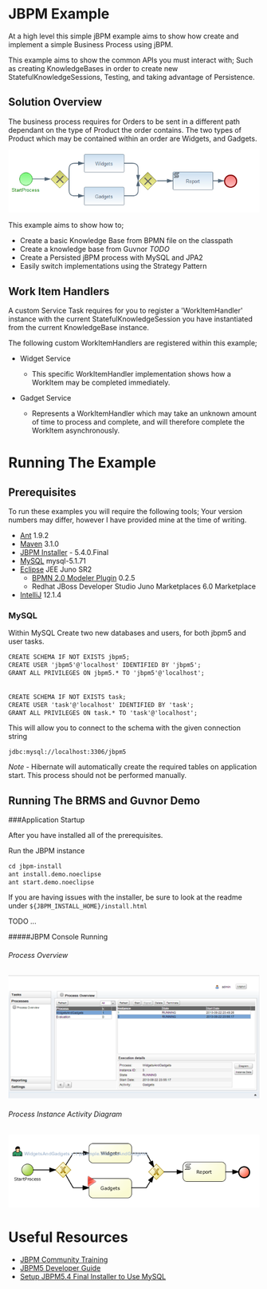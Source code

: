 JBPM Example
============

At a high level this simple jBPM example aims to show how create and implement a simple Business Process using jBPM. 

This example aims to show the common APIs you must interact with; Such as creating KnowledgeBases in order to create new StatefulKnowledgeSessions, Testing, and taking advantage of Persistence.

Solution Overview
--------

The business process requires for Orders to be sent in a different path dependant on the type of Product the order contains. The two types of Product which may be contained within an order are Widgets, and Gadgets.

<div style="align:center">
	<img src="documentation/WidgetsAndGadgets.png" alt="Business Process Overview" />
</div>

This example aims to show how to;

- Create a basic Knowledge Base from BPMN file on the classpath
- Create a knowledge base from Guvnor *TODO*
- Create a Persisted jBPM process with MySQL and JPA2
- Easily switch implementations using the Strategy Pattern 

Work Item Handlers
------------------

A custom Service Task requires for you to register a 'WorkItemHandler' instance with the current StatefulKnowledgeSession you have instantiated from the current KnowledgeBase instance.

The following custom WorkItemHandlers are registered within this example;

- Widget Service
    - This specific WorkItemHandler implementation shows how a WorkItem may be completed immediately.

- Gadget Service
    - Represents a WorkItemHandler which may take an unknown amount of time to process and complete, and will therefore complete the WorkItem asynchronously.

Running The Example
===================

Prerequisites
--------------

To run these examples you will require the following tools; Your version numbers may differ, however I have provided mine
at the time of writing.

- [Ant](http://ant.apache.org/) 1.9.2
- [Maven](http://maven.apache.org/) 3.1.0
- [JBPM Installer](http://sourceforge.net/projects/jbpm/files/jBPM%205/jbpm-5.4.0.Final/) - 5.4.0.Final
- [MySQL](http://dev.mysql.com/downloads/mysql/5.1.html) mysql-5.1.71
- [Eclipse](http://www.eclipse.org/downloads/download.php?file=/technology/epp/downloads/release/juno/SR2/eclipse-jee-juno-SR2-win32.zip) JEE Juno SR2
    - [BPMN 2.0 Modeler Plugin](http://www.eclipse.org/bpmn2-modeler/) 0.2.5
    - Redhat JBoss Developer Studio Juno Marketplaces 6.0 Marketplace
- [IntelliJ](http://www.jetbrains.com/idea/) 12.1.4


### MySQL

Within MySQL Create two new databases and users, for both jbpm5 and user tasks.

    CREATE SCHEMA IF NOT EXISTS jbpm5;
    CREATE USER 'jbpm5'@'localhost' IDENTIFIED BY 'jbpm5';
    GRANT ALL PRIVILEGES ON jbpm5.* TO 'jbpm5'@'localhost';


    CREATE SCHEMA IF NOT EXISTS task;
    CREATE USER 'task'@'localhost' IDENTIFIED BY 'task';
    GRANT ALL PRIVILEGES ON task.* TO 'task'@'localhost';

This will allow you to connect to the schema with the given connection string

    jdbc:mysql://localhost:3306/jbpm5

*Note* - Hibernate will automatically create the required tables on application start. This process should not be performed manually.


Running The BRMS and Guvnor Demo
---------------------------------

###Application Startup

After you have installed all of the prerequisites.

Run the JBPM instance

    cd jbpm-install
    ant install.demo.noeclipse
    ant start.demo.noeclipse

If you are having issues with the installer, be sure to look at the readme under `${JBPM_INSTALL_HOME}/install.html`

TODO ...

#####JBPM Console Running

###### Process Overview
<div style="align:center">
	<img src="documentation/JBPMConsoleOverview.png" alt="JBPM Console Overview" />
</div>


###### Process Instance Activity Diagram
<div style="align:center">
	<img src="documentation/ProcessInstanceActivity.png" alt="Process Instance Activity" />
</div>

Useful Resources
=========

- [JBPM Community Training](http://salaboy.com/2011/01/24/announcing-jbpm5-community-training/)
- [JBPM5 Developer Guide](http://www.packtpub.com/jboss-business-process-management-5-jave-developer-guide/book)
- [Setup JBPM5.4 Final Installer to Use MySQL](https://community.jboss.org/wiki/SetUpJBPM54FinalInstallerToUseMySQL-OrHowToRunSection37OfTheUserGuide)